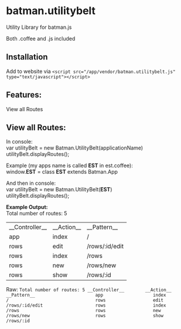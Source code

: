 batman.utilitybelt
==================
Utility Library for batman.js

Both .coffee and .js included

Installation
--------
Add to website via `<script src="/app/vendor/batman.utilitybelt.js" type="text/javascript"></script>`

Features:
--------
View all Routes


View all Routes:
--------
In console: <br/>
var utilityBelt = new Batman.UtilityBelt(applicationName)<br/>
utilityBelt.displayRoutes();<br/>

Example (my apps name is called **EST** in est.coffee):<br/>
window.**EST** = class **EST** extends Batman.App<br/>

And then in console:<br/>
var utilityBelt = new Batman.UtilityBelt(**EST**)<br/>
utilityBelt.displayRoutes();<br/>

**Example Output:**<br/>
Total number of routes: 5<br/>
<table>
    <tr>
        <td>__Controller__</td>
        <td>__Action__</td>
        <td>__Pattern__</td>
    </tr>
    <tr>
        <td>app</td>
        <td>index</td>
        <td>/</td>
    </tr>
    <tr>
        <td>rows</td>
        <td>edit</td>
        <td>/rows/:id/edit</td>
    </tr>
    <tr>
        <td>rows</td>
        <td>index</td>
        <td>/rows</td>
    </tr>
    <tr>
        <td>rows</td>
        <td>new</td>
        <td>/rows/new</td>
    </tr>
    <tr>
        <td>rows</td>
        <td>show</td>
        <td>/rows/:id</td>
    </tr>
</table>

Raw:
`Total number of routes: 5
__Controller__        __Action__      __Pattern__                      
app                   index           /                                
rows                  edit            /rows/:id/edit                   
rows                  index           /rows                            
rows                  new             /rows/new                        
rows                  show            /rows/:id`                        
